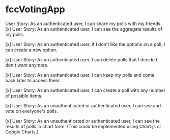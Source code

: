 # fccVotingApp


User Story: As an authenticated user, I can share my polls with my friends.
[x] User Story: As an authenticated user, I can see the aggregate results of my polls.

[x] User Story: As an authenticated user, if I don't like the options on a poll, I can create a new option.

[x] User Story: As an authenticated user, I can delete polls that I decide I don't want anymore.

[x] User Story: As an authenticated user, I can keep my polls and come back later to access them.

[x] User Story: As an authenticated user, I can create a poll with any number of possible items.

[x] User Story: As an unauthenticated or authenticated user, I can see and vote on everyone's polls.

[x] User Story: As an unauthenticated or authenticated user, I can see the results of polls in chart form. (This could be implemented using Chart.js or Google Charts.)
